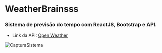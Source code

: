 # WeatherBrainsss

### Sistema de previsão do tempo com ReactJS, Bootstrap e API.

- Link da API: [Open Weather](https://openweathermap.org/)

![CapturaSistema](https://user-images.githubusercontent.com/33705910/97088035-988d2800-1604-11eb-9bce-c040b54f4f99.png)
